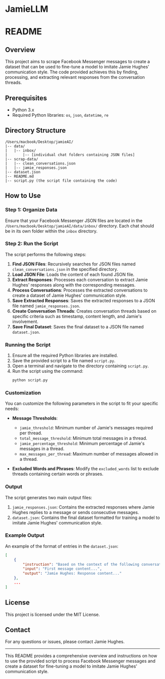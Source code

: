 # JamieLLM
# README

## Overview

This project aims to scrape Facebook Messenger messages to create a dataset that can be used to fine-tune a model to imitate Jamie Hughes' communication style. The code provided achieves this by finding, processing, and extracting relevant responses from the conversation threads.

## Prerequisites

- Python 3.x
- Required Python libraries: `os`, `json`, `datetime`, `re`

## Directory Structure

```
/Users/macbook/Desktop/jamieAI/
|-- data/
|   |-- inbox/
|       |-- [individual chat folders containing JSON files]
|-- scrap-data/
|   |-- clean_conversations.json
|   |-- jamie_responses.json
|-- dataset.json
|-- README.md
|-- script.py (the script file containing the code)
```

## How to Use

### Step 1: Organize Data

Ensure that your Facebook Messenger JSON files are located in the `/Users/macbook/Desktop/jamieAI/data/inbox/` directory. Each chat should be in its own folder within the `inbox` directory.

### Step 2: Run the Script

The script performs the following steps:

1. **Find JSON Files**: Recursively searches for JSON files named `clean_conversations.json` in the specified directory.
2. **Load JSON File**: Loads the content of each found JSON file.
3. **Extract Responses**: Processes each conversation to extract Jamie Hughes' responses along with the corresponding messages.
4. **Process Conversations**: Processes the extracted conversations to create a dataset of Jamie Hughes' communication style.
5. **Save Extracted Responses**: Saves the extracted responses to a JSON file named `jamie_responses.json`.
6. **Create Conversation Threads**: Creates conversation threads based on specific criteria such as timestamp, content length, and Jamie's involvement.
7. **Save Final Dataset**: Saves the final dataset to a JSON file named `dataset.json`.

### Running the Script

1. Ensure all the required Python libraries are installed.
2. Save the provided script to a file named `script.py`.
3. Open a terminal and navigate to the directory containing `script.py`.
4. Run the script using the command:
   ```sh
   python script.py
   ```

### Customization

You can customize the following parameters in the script to fit your specific needs:

- **Message Thresholds**:
  - `jamie_threshold`: Minimum number of Jamie's messages required per thread.
  - `total_message_threshold`: Minimum total messages in a thread.
  - `jamie_percentage_threshold`: Minimum percentage of Jamie's messages in a thread.
  - `max_messages_per_thread`: Maximum number of messages allowed in a thread.
  
- **Excluded Words and Phrases**:
  Modify the `excluded_words` list to exclude threads containing certain words or phrases.

### Output

The script generates two main output files:

1. `jamie_responses.json`: Contains the extracted responses where Jamie Hughes replies to a message or sends consecutive messages.
2. `dataset.json`: Contains the final dataset formatted for training a model to imitate Jamie Hughes' communication style.

### Example Output

An example of the format of entries in the `dataset.json`:

```json
[
    {
        "instruction": "Based on the context of the following conversation thread, provide a response from Jamie Hughes.",
        "input": "First message content...",
        "output": "Jamie Hughes: Response content..."
    },
    ...
]
```

## License

This project is licensed under the MIT License.

## Contact

For any questions or issues, please contact Jamie Hughes.

---

This README provides a comprehensive overview and instructions on how to use the provided script to process Facebook Messenger messages and create a dataset for fine-tuning a model to imitate Jamie Hughes' communication style.
